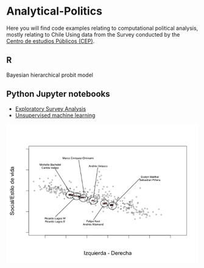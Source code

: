 # Analytical-Politics

Here you will find code examples relating to computational political analysis, mostly relating to Chile Using data from the Survey conducted by the [Centro de estudios Públicos (CEP)](https://www.cepchile.cl).

## R
Bayesian hierarchical probit model


## Python Jupyter notebooks
* [Exploratory Survey Analysis](https://github.com/rarmijok/Analytical-Politics/blob/master/Exploratory.ipynb)
* [Unsupervised machine learning](https://github.com/rarmijok/Analytical-Politics/blob/master/Unsupervised.ipynb)



<img src="https://raw.githubusercontent.com/rarmijok/Analytical-Politics/master/DATA/Rplot.png">
